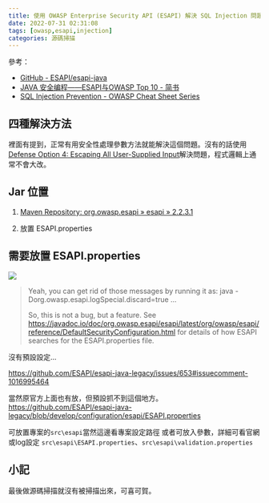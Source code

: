 ```yaml
---
title: 使用 OWASP Enterprise Security API (ESAPI) 解決 SQL Injection 問題
date: 2022-07-31 02:31:08
tags: [owasp,esapi,injection]
categories: 源碼掃描
---
```



參考：
- [GitHub - ESAPI/esapi-java](https://github.com/ESAPI/esapi-java)
- [JAVA 安全编程——ESAPI与OWASP Top 10 - 简书](https://www.jianshu.com/p/cab2ba5e5ca5)
- [SQL Injection Prevention - OWASP Cheat Sheet Series](https://cheatsheetseries.owasp.org/cheatsheets/SQL_Injection_Prevention_Cheat_Sheet.html)

<!--more-->

## 四種解決方法

裡面有提到，正常有用安全性處理參數方法就能解決這個問題。沒有的話使用[Defense Option 4: Escaping All User-Supplied Input](https://cheatsheetseries.owasp.org/cheatsheets/SQL_Injection_Prevention_Cheat_Sheet.html#defense-option-4-escaping-all-user-supplied-input)解決問題，程式邏輯上通常不會大改。

## Jar 位置

1. [Maven Repository: org.owasp.esapi » esapi » 2.2.3.1](https://mvnrepository.com/artifact/org.owasp.esapi/esapi/2.2.3.1)

2. 放置 ESAPI.properties

## 需要放置 ESAPI.properties

![](https://i.imgur.com/xUvtMdb.png)


> Yeah, you can get rid of those messages by running it as:
> java -Dorg.owasp.esapi.logSpecial.discard=true ...
> 
> So, this is not a bug, but a feature. See https://javadoc.io/doc/org.owasp.esapi/esapi/latest/org/owasp/esapi/reference/DefaultSecurityConfiguration.html for details of how ESAPI searches for the ESAPI.properties file.

沒有預設設定...

https://github.com/ESAPI/esapi-java-legacy/issues/653#issuecomment-1016995464


當然原官方上面也有放，但預設抓不到這個地方。
https://github.com/ESAPI/esapi-java-legacy/blob/develop/configuration/esapi/ESAPI.properties


可放置專案的`src\esapi`當然這邊看專案設定路徑
或者可放入參數，詳細可看官網或log設定
`src\esapi\ESAPI.properties`、`src\esapi\validation.properties`


## 小記

最後做源碼掃描就沒有被掃描出來，可喜可賀。